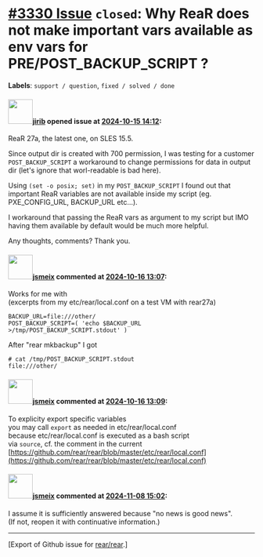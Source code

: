 [\#3330 Issue](https://github.com/rear/rear/issues/3330) `closed`: Why ReaR does not make important vars available as env vars for PRE/POST\_BACKUP\_SCRIPT ?
=============================================================================================================================================================

**Labels**: `support / question`, `fixed / solved / done`

#### <img src="https://avatars.githubusercontent.com/u/46245?u=733a0340f71888ec9abe0cdfef9949d27582f9da&v=4" width="50">[jirib](https://github.com/jirib) opened issue at [2024-10-15 14:12](https://github.com/rear/rear/issues/3330):

ReaR 27a, the latest one, on SLES 15.5.

Since output dir is created with 700 permission, I was testing for a
customer `POST_BACKUP_SCRIPT` a workaround to change permissions for
data in output dir (let's ignore that worl-readable is bad here).

Using `(set -o posix; set)` in my `POST_BACKUP_SCRIPT` I found out that
important ReaR variables are not available inside my script (eg.
PXE\_CONFIG\_URL, BACKUP\_URL etc...).

I workaround that passing the ReaR vars as argument to my script but IMO
having them available by default would be much more helpful.

Any thoughts, comments? Thank you.

#### <img src="https://avatars.githubusercontent.com/u/1788608?u=925fc54e2ce01551392622446ece427f51e2f0ce&v=4" width="50">[jsmeix](https://github.com/jsmeix) commented at [2024-10-16 13:07](https://github.com/rear/rear/issues/3330#issuecomment-2416791912):

Works for me with  
(excerpts from my etc/rear/local.conf on a test VM with rear27a)

    BACKUP_URL=file:///other/
    POST_BACKUP_SCRIPT=( 'echo $BACKUP_URL >/tmp/POST_BACKUP_SCRIPT.stdout' )

After "rear mkbackup" I got

    # cat /tmp/POST_BACKUP_SCRIPT.stdout
    file:///other/

#### <img src="https://avatars.githubusercontent.com/u/1788608?u=925fc54e2ce01551392622446ece427f51e2f0ce&v=4" width="50">[jsmeix](https://github.com/jsmeix) commented at [2024-10-16 13:09](https://github.com/rear/rear/issues/3330#issuecomment-2416798121):

To explicity export specific variables  
you may call `export` as needed in etc/rear/local.conf  
because etc/rear/local.conf is executed as a bash script  
via `source`, cf. the comment in the current  
[https://github.com/rear/rear/blob/master/etc/rear/local.conf](https://github.com/rear/rear/blob/master/etc/rear/local.conf)

#### <img src="https://avatars.githubusercontent.com/u/1788608?u=925fc54e2ce01551392622446ece427f51e2f0ce&v=4" width="50">[jsmeix](https://github.com/jsmeix) commented at [2024-11-08 15:02](https://github.com/rear/rear/issues/3330#issuecomment-2464979317):

I assume it is sufficiently answered because "no news is good news".  
(If not, reopen it with continuative information.)

------------------------------------------------------------------------

\[Export of Github issue for
[rear/rear](https://github.com/rear/rear).\]
